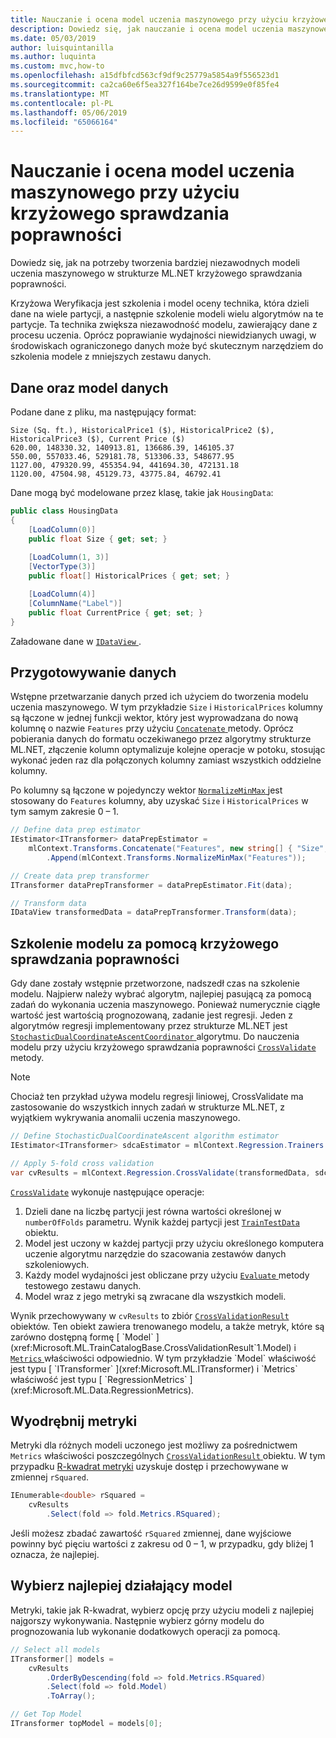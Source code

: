 ```yaml
---
title: Nauczanie i ocena model uczenia maszynowego przy użyciu krzyżowego sprawdzania poprawności
description: Dowiedz się, jak nauczanie i ocena model uczenia maszynowego przy użyciu krzyżowego sprawdzania poprawności
ms.date: 05/03/2019
author: luisquintanilla
ms.author: luquinta
ms.custom: mvc,how-to
ms.openlocfilehash: a15dfbfcd563cf9df9c25779a5854a9f556523d1
ms.sourcegitcommit: ca2ca60e6f5ea327f164be7ce26d9599e0f85fe4
ms.translationtype: MT
ms.contentlocale: pl-PL
ms.lasthandoff: 05/06/2019
ms.locfileid: "65066164"
---
```

# <a name="train-and-evaluate-a-machine-learning-model-using-cross-validation"></a>Nauczanie i ocena model uczenia maszynowego przy użyciu krzyżowego sprawdzania poprawności

Dowiedz się, jak na potrzeby tworzenia bardziej niezawodnych modeli uczenia maszynowego w strukturze ML.NET krzyżowego sprawdzania poprawności. 

Krzyżowa Weryfikacja jest szkolenia i model oceny technika, która dzieli dane na wiele partycji, a następnie szkolenie modeli wielu algorytmów na te partycje. Ta technika zwiększa niezawodność modelu, zawierający dane z procesu uczenia. Oprócz poprawianie wydajności niewidzianych uwagi, w środowiskach ograniczonego danych może być skutecznym narzędziem do szkolenia modele z mniejszych zestawu danych.

## <a name="the-data-and-data-model"></a>Dane oraz model danych

Podane dane z pliku, ma następujący format:

```text
Size (Sq. ft.), HistoricalPrice1 ($), HistoricalPrice2 ($), HistoricalPrice3 ($), Current Price ($)
620.00, 148330.32, 140913.81, 136686.39, 146105.37
550.00, 557033.46, 529181.78, 513306.33, 548677.95
1127.00, 479320.99, 455354.94, 441694.30, 472131.18
1120.00, 47504.98, 45129.73, 43775.84, 46792.41
```

Dane mogą być modelowane przez klasę, takie jak `HousingData`:

```csharp
public class HousingData
{
    [LoadColumn(0)]
    public float Size { get; set; }
 
    [LoadColumn(1, 3)]
    [VectorType(3)]
    public float[] HistoricalPrices { get; set; }

    [LoadColumn(4)]
    [ColumnName("Label")]
    public float CurrentPrice { get; set; }
}
```

Załadowane dane w [ `IDataView` ](xref:Microsoft.ML.IDataView).

## <a name="prepare-the-data"></a>Przygotowywanie danych

Wstępne przetwarzanie danych przed ich użyciem do tworzenia modelu uczenia maszynowego. W tym przykładzie `Size` i `HistoricalPrices` kolumny są łączone w jednej funkcji wektor, który jest wyprowadzana do nową kolumnę o nazwie `Features` przy użyciu [ `Concatenate` ](xref:Microsoft.ML.TransformExtensionsCatalog.Concatenate*) metody. Oprócz pobierania danych do formatu oczekiwanego przez algorytmy strukturze ML.NET, złączenie kolumn optymalizuje kolejne operacje w potoku, stosując wykonać jeden raz dla połączonych kolumny zamiast wszystkich oddzielne kolumny. 

Po kolumny są łączone w pojedynczy wektor [ `NormalizeMinMax` ](xref:Microsoft.ML.NormalizationCatalog.NormalizeMinMax*) jest stosowany do `Features` kolumny, aby uzyskać `Size` i `HistoricalPrices` w tym samym zakresie 0 – 1. 

```csharp
// Define data prep estimator
IEstimator<ITransformer> dataPrepEstimator = 
    mlContext.Transforms.Concatenate("Features", new string[] { "Size", "HistoricalPrices" })
        .Append(mlContext.Transforms.NormalizeMinMax("Features"));

// Create data prep transformer
ITransformer dataPrepTransformer = dataPrepEstimator.Fit(data);

// Transform data
IDataView transformedData = dataPrepTransformer.Transform(data);
```

## <a name="train-model-with-cross-validation"></a>Szkolenie modelu za pomocą krzyżowego sprawdzania poprawności

Gdy dane zostały wstępnie przetworzone, nadszedł czas na szkolenie modelu. Najpierw należy wybrać algorytm, najlepiej pasującą za pomocą zadań do wykonania uczenia maszynowego. Ponieważ numerycznie ciągłe wartość jest wartością prognozowaną, zadanie jest regresji. Jeden z algorytmów regresji implementowany przez strukturze ML.NET jest [ `StochasticDualCoordinateAscentCoordinator` ](xref:Microsoft.ML.Trainers.SdcaRegressionTrainer) algorytmu. Do nauczenia modelu przy użyciu krzyżowego sprawdzania poprawności [ `CrossValidate` ](xref:Microsoft.ML.RegressionCatalog.CrossValidate*) metody. 

> [!NOTE]
> Chociaż ten przykład używa modelu regresji liniowej, CrossValidate ma zastosowanie do wszystkich innych zadań w strukturze ML.NET, z wyjątkiem wykrywania anomalii uczenia maszynowego.

```csharp
// Define StochasticDualCoordinateAscent algorithm estimator
IEstimator<ITransformer> sdcaEstimator = mlContext.Regression.Trainers.Sdca();

// Apply 5-fold cross validation
var cvResults = mlContext.Regression.CrossValidate(transformedData, sdcaEstimator, numberOfFolds: 5);
```

[`CrossValidate`](xref:Microsoft.ML.RegressionCatalog.CrossValidate*) wykonuje następujące operacje:

1. Dzieli dane na liczbę partycji jest równa wartości określonej w `numberOfFolds` parametru. Wynik każdej partycji jest [ `TrainTestData` ](xref:Microsoft.ML.DataOperationsCatalog.TrainTestData) obiektu.
1. Model jest uczony w każdej partycji przy użyciu określonego komputera uczenie algorytmu narzędzie do szacowania zestawów danych szkoleniowych.
1. Każdy model wydajności jest obliczane przy użyciu [ `Evaluate` ](xref:Microsoft.ML.RegressionCatalog.Evaluate*) metody testowego zestawu danych. 
1. Model wraz z jego metryki są zwracane dla wszystkich modeli.

Wynik przechowywany w `cvResults` to zbiór [ `CrossValidationResult` ](xref:Microsoft.ML.TrainCatalogBase.CrossValidationResult`1) obiektów. Ten obiekt zawiera trenowanego modelu, a także metryk, które są zarówno dostępną formę [ `Model` ](xref:Microsoft.ML.TrainCatalogBase.CrossValidationResult`1.Model) i [ `Metrics` ](xref:Microsoft.ML.TrainCatalogBase.CrossValidationResult`1.Metrics) właściwości odpowiednio. W tym przykładzie `Model` właściwość jest typu [ `ITransformer` ](xref:Microsoft.ML.ITransformer) i `Metrics` właściwość jest typu [ `RegressionMetrics` ](xref:Microsoft.ML.Data.RegressionMetrics). 

## <a name="extract-metrics"></a>Wyodrębnij metryki

Metryki dla różnych modeli uczonego jest możliwy za pośrednictwem `Metrics` właściwości poszczególnych [ `CrossValidationResult` ](xref:Microsoft.ML.TrainCatalogBase.CrossValidationResult%601) obiektu. W tym przypadku [R-kwadrat metryki](https://en.wikipedia.org/wiki/Coefficient_of_determination) uzyskuje dostęp i przechowywane w zmiennej `rSquared`. 

```csharp
IEnumerable<double> rSquared = 
    cvResults
        .Select(fold => fold.Metrics.RSquared);
```

Jeśli możesz zbadać zawartość `rSquared` zmiennej, dane wyjściowe powinny być pięciu wartości z zakresu od 0 – 1, w przypadku, gdy bliżej 1 oznacza, że najlepiej.

## <a name="select-the-best-performing-model"></a>Wybierz najlepiej działający model

Metryki, takie jak R-kwadrat, wybierz opcję przy użyciu modeli z najlepiej najgorszy wykonywania. Następnie wybierz górny modelu do prognozowania lub wykonanie dodatkowych operacji za pomocą.

```csharp
// Select all models
ITransformer[] models =
    cvResults
        .OrderByDescending(fold => fold.Metrics.RSquared)
        .Select(fold => fold.Model)
        .ToArray();

// Get Top Model
ITransformer topModel = models[0];
```
